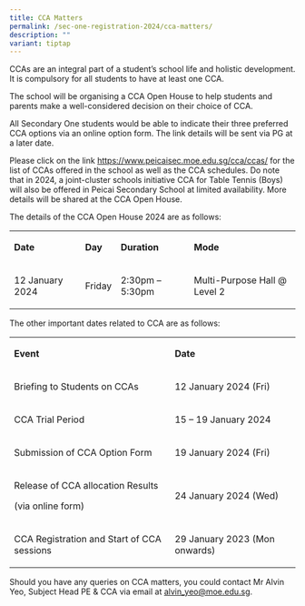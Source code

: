 ```yaml
---
title: CCA Matters
permalink: /sec-one-registration-2024/cca-matters/
description: ""
variant: tiptap
---
```

<p>CCAs are an integral part of a student’s school life and holistic development.
It is compulsory for all students to have at least one CCA.</p>
<p>The school will be organising a CCA Open House to help students and parents
make a well-considered decision on their choice of CCA.</p>
<p>All Secondary One students would be able to indicate their three preferred
CCA options via an online option form. The link details will be sent via
PG at a later date.</p>
<p>Please click on the link <a href="https://www.peicaisec.moe.edu.sg/cca/ccas/" rel="noopener noreferrer nofollow" target="_blank">https://www.peicaisec.moe.edu.sg/cca/ccas/</a> for
the list of CCAs offered in the school as well as the CCA schedules. Do
note that in 2024, a joint-cluster schools initiative CCA for Table Tennis
(Boys) will also be offered in Peicai Secondary School at limited availability.
More details will be shared at the CCA Open House.</p>
<p>The details of the CCA Open House 2024 are as follows:</p>
<table style="minWidth: 100px">
<colgroup>
<col>
<col>
<col>
<col>
</colgroup>
<tbody>
<tr>
<td rowspan="1" colspan="1">
<p><strong>Date</strong>
</p>
</td>
<td rowspan="1" colspan="1">
<p><strong>Day</strong>
</p>
</td>
<td rowspan="1" colspan="1">
<p><strong>Duration</strong>
</p>
</td>
<td rowspan="1" colspan="1">
<p><strong>Mode</strong>
</p>
</td>
</tr>
<tr>
<td rowspan="1" colspan="1">
<p>12 January 2024</p>
</td>
<td rowspan="1" colspan="1">
<p>Friday</p>
</td>
<td rowspan="1" colspan="1">
<p>2:30pm – 5:30pm</p>
</td>
<td rowspan="1" colspan="1">
<p>Multi-Purpose Hall @ Level 2</p>
</td>
</tr>
</tbody>
</table>
<p>The other important dates related to CCA are as follows:</p>
<table style="minWidth: 50px">
<colgroup>
<col>
<col>
</colgroup>
<tbody>
<tr>
<td rowspan="1" colspan="1">
<p><strong>Event</strong>
</p>
</td>
<td rowspan="1" colspan="1">
<p><strong>Date</strong>
</p>
</td>
</tr>
<tr>
<td rowspan="1" colspan="1">
<p>Briefing to Students on CCAs</p>
</td>
<td rowspan="1" colspan="1">
<p>12 January 2024 (Fri)</p>
</td>
</tr>
<tr>
<td rowspan="1" colspan="1">
<p>CCA Trial Period</p>
</td>
<td rowspan="1" colspan="1">
<p>15 – 19 January 2024</p>
</td>
</tr>
<tr>
<td rowspan="1" colspan="1">
<p>Submission of CCA Option Form</p>
</td>
<td rowspan="1" colspan="1">
<p>19 January 2024 (Fri)</p>
</td>
</tr>
<tr>
<td rowspan="1" colspan="1">
<p>Release of CCA allocation Results</p>
<p>(via online form)</p>
</td>
<td rowspan="1" colspan="1">
<p>24 January 2024 (Wed)</p>
</td>
</tr>
<tr>
<td rowspan="1" colspan="1">
<p>CCA Registration and Start of CCA sessions</p>
</td>
<td rowspan="1" colspan="1">
<p>29 January 2023 (Mon onwards)</p>
</td>
</tr>
</tbody>
</table>
<p>Should you have any queries on CCA matters, you could contact Mr Alvin
Yeo, Subject Head PE &amp; CCA via email at <a href="mailto:alvin_yeo@moe.edu.sg" rel="noopener noreferrer nofollow" target="_blank">alvin_yeo@moe.edu.sg</a>.</p>